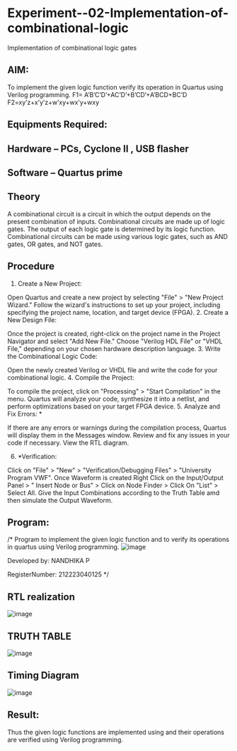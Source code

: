 # Experiment--02-Implementation-of-combinational-logic
Implementation of combinational logic gates
 
## AIM:
To implement the given logic function verify its operation in Quartus using Verilog programming.
 F1= A’B’C’D’+AC’D’+B’CD’+A’BCD+BC’D
F2=xy’z+x’y’z+w’xy+wx’y+wxy
 
 
 
## Equipments Required:
## Hardware – PCs, Cyclone II , USB flasher
## Software – Quartus prime


## Theory
 A combinational circuit is a circuit in which the output depends on the present combination of inputs.
Combinational circuits are made up of logic gates. The output of each logic gate is determined by its logic function. Combinational circuits can be made using various logic gates, such as AND gates, OR gates, and NOT gates.


## Procedure
1.	Create a New Project:

Open Quartus and create a new project by selecting "File" > "New Project Wizard."
Follow the wizard's instructions to set up your project, including specifying the project name, location, and target device (FPGA).
2.	Create a New Design File:

Once the project is created, right-click on the project name in the Project Navigator and select "Add New File."
Choose "Verilog HDL File" or "VHDL File," depending on your chosen hardware description language.
3.	Write the Combinational Logic Code:

Open the newly created Verilog or VHDL file and write the code for your combinational logic.
4.	Compile the Project:

To compile the project, click on "Processing" > "Start Compilation" in the menu.
Quartus will analyze your code, synthesize it into a netlist, and perform optimizations based on your target FPGA device.
5.	Analyze and Fix Errors: *
 
If there are any errors or warnings during the compilation process, Quartus will display them in the Messages window.
Review and fix any issues in your code if necessary.
View the RTL diagram.

6.	*Verification:

Click on "File" > "New" > "Verification/Debugging Files" > "University Program VWF".
Once Waveform is created Right Click on the Input/Output Panel > " Insert Node or Bus" > Click on Node Finder > Click On "List" > Select All.
Give the Input Combinations according to the Truth Table amd then simulate the Output Waveform.

## Program:
/*
Program to implement the given logic function and to verify its operations in quartus using Verilog programming.
![image](https://github.com/Nandhika05/Experiment--02-Implementation-of-combinational-logic-/assets/154419402/59ce5074-8693-4928-ad10-eef1f338ead5)


Developed by: NANDHIKA P

RegisterNumber:  212223040125
*/

## RTL realization
![image](https://github.com/Nandhika05/Experiment--02-Implementation-of-combinational-logic-/assets/154419402/8382358d-463f-46d2-88eb-89085e7a4d37)

## TRUTH TABLE 
![image](https://github.com/Nandhika05/Experiment--02-Implementation-of-combinational-logic-/assets/154419402/b5ccce90-97ed-4ee7-9b5c-5fd089cbce45)

## Timing Diagram
![image](https://github.com/Nandhika05/Experiment--02-Implementation-of-combinational-logic-/assets/154419402/2799ae25-410a-43da-a3b2-835f344d6e71)

## Result:
Thus the given logic functions are implemented using  and their operations are verified using Verilog programming.
